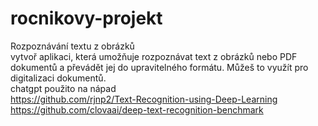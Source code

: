 # rocnikovy-projekt
Rozpoznávání textu z obrázků <br>
vytvoř aplikaci, která umožňuje rozpoznávat text z obrázků nebo PDF dokumentů a převádět jej do upravitelného formátu. Můžeš to využít pro digitalizaci dokumentů.<br>
chatgpt použito na nápad<br>
https://github.com/rjnp2/Text-Recognition-using-Deep-Learning<br>
https://github.com/clovaai/deep-text-recognition-benchmark<br>

